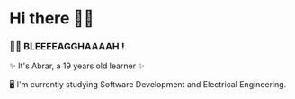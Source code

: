 

# Hi there ✌🏼

### 🧟‍♀️ BLEEEEAGGHAAAAH !
✨ It's Abrar, a 19 years old learner ✨



🖥 I'm currently studying Software Development and Electrical Engineering.
